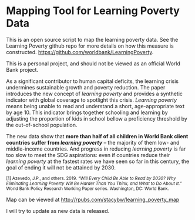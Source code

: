 # Mapping Tool for Learning Poverty Data
This is an open source script to map the learning poverty data.  See the Learning Poverty github repo for more details on how this measure is constructed.  https://github.com/worldbank/LearningPoverty.

This is a personal project, and should not be viewed as an official World Bank project.

As a significant contributor to human capital deficits, the learning crisis undermines sustainable growth and poverty reduction. The paper introduces the new concept of _learning poverty_ and provides a synthetic indicator with global coverage to spotlight this crisis. _Learning poverty_ means being unable to read and understand a short, age-appropriate text by age 10. This indicator brings together schooling and learning by adjusting the proportion of kids in school bellow a proficiency threshold by the out-of-school population.

The new data show that **more than half of all children in World Bank client countries suffer from _learning poverty_** – the majority of them low- and middle-income countries. And progress in reducing _learning poverty_ is far too slow to meet the SDG aspirations: even if countries reduce their _learning poverty_ at the fastest rates we have seen so far in this century, the goal of ending it will not be attained by 2030.

<sup>[1] Azevedo, J.P., and others. 2019. _“Will Every Child Be Able to Read by 2030? Why Eliminating Learning Poverty Will Be Harder Than You Think, and What to Do About It.”_ World Bank Policy Research Working Paper series. Washington, DC: World Bank.</sup>


Map can be viewed at
http://rpubs.com/stacybw/learning_poverty_map

I will try to update as new data is released.
